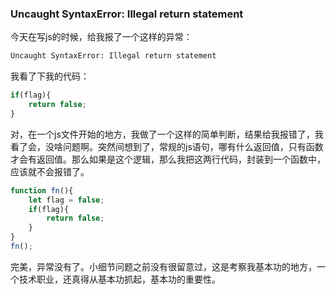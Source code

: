 ### Uncaught SyntaxError: Illegal return statement

今天在写js的时候，给我报了一个这样的异常：

```bash
Uncaught SyntaxError: Illegal return statement
```

我看了下我的代码：

```javascript
if(flag){
    return false;
}
```

对，在一个js文件开始的地方，我做了一个这样的简单判断，结果给我报错了，我看了会，没啥问题啊。突然间想到了，常规的js语句，哪有什么返回值，只有函数才会有返回值。那么如果是这个逻辑，那么我把这两行代码，封装到一个函数中，应该就不会报错了。

```javascript
function fn(){
    let flag = false;
    if(flag){
        return false;
    }
}
fn();
```

完美，异常没有了。小细节问题之前没有很留意过，这是考察我基本功的地方，一个技术职业，还真得从基本功抓起，基本功的重要性。